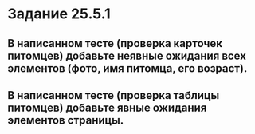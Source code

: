 # Задание 25.5.1

## В написанном тесте (проверка карточек питомцев) добавьте неявные ожидания всех элементов (фото, имя питомца, его возраст).

## В написанном тесте (проверка таблицы питомцев) добавьте явные ожидания элементов страницы.
